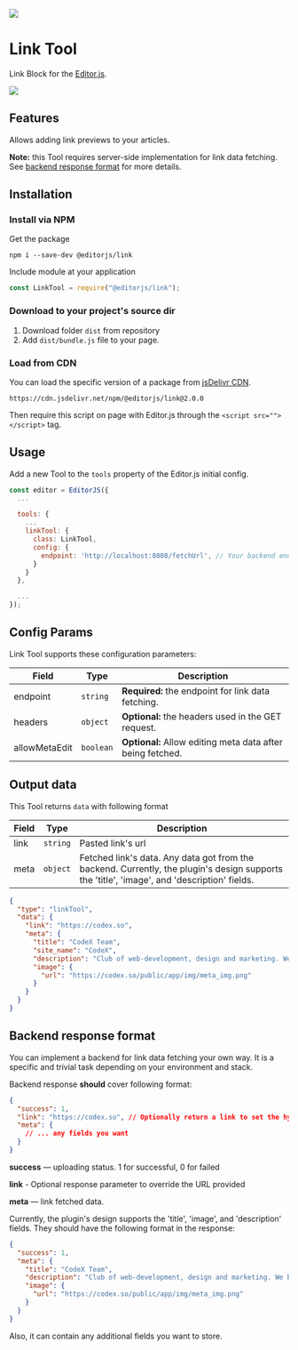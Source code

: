 ![](https://badgen.net/badge/Editor.js/v2.0/blue)

# Link Tool

Link Block for the [Editor.js](https://codex.so/editor).

![](assets/gif/demo.gif)

## Features

Allows adding link previews to your articles.

**Note:** this Tool requires server-side implementation for link data fetching. See [backend response format](#server-format) for more details.

## Installation

### Install via NPM

Get the package

```shell
npm i --save-dev @editorjs/link
```

Include module at your application

```javascript
const LinkTool = require("@editorjs/link");
```

### Download to your project's source dir

1. Download folder `dist` from repository
2. Add `dist/bundle.js` file to your page.

### Load from CDN

You can load the specific version of a package from [jsDelivr CDN](https://www.jsdelivr.com/package/npm/@editorjs/link).

`https://cdn.jsdelivr.net/npm/@editorjs/link@2.0.0`

Then require this script on page with Editor.js through the `<script src=""></script>` tag.

## Usage

Add a new Tool to the `tools` property of the Editor.js initial config.

```javascript
const editor = EditorJS({
  ...

  tools: {
    ...
    linkTool: {
      class: LinkTool,
      config: {
        endpoint: 'http://localhost:8008/fetchUrl', // Your backend endpoint for url data fetching,
      }
    }
  },

  ...
});
```

## Config Params

Link Tool supports these configuration parameters:

| Field         | Type      | Description                                                |
| ------------- | --------- | ---------------------------------------------------------- |
| endpoint      | `string`  | **Required:** the endpoint for link data fetching.         |
| headers       | `object`  | **Optional:** the headers used in the GET request.         |
| allowMetaEdit | `boolean` | **Optional:** Allow editing meta data after being fetched. |

## Output data

This Tool returns `data` with following format

| Field | Type     | Description                                                                                                                                 |
| ----- | -------- | ------------------------------------------------------------------------------------------------------------------------------------------- |
| link  | `string` | Pasted link's url                                                                                                                           |
| meta  | `object` | Fetched link's data. Any data got from the backend. Currently, the plugin's design supports the 'title', 'image', and 'description' fields. |

```json
{
  "type": "linkTool",
  "data": {
    "link": "https://codex.so",
    "meta": {
      "title": "CodeX Team",
      "site_name": "CodeX",
      "description": "Club of web-development, design and marketing. We build team learning how to build full-valued projects on the world market.",
      "image": {
        "url": "https://codex.so/public/app/img/meta_img.png"
      }
    }
  }
}
```

## Backend response format <a name="server-format"></a>

You can implement a backend for link data fetching your own way. It is a specific and trivial task depending on your
environment and stack.

Backend response **should** cover following format:

```json
{
  "success": 1,
  "link": "https://codex.so", // Optionally return a link to set the hyperlink URL
  "meta": {
    // ... any fields you want
  }
}
```

**success** — uploading status. 1 for successful, 0 for failed

**link** - Optional response parameter to override the URL provided

**meta** — link fetched data.

Currently, the plugin's design supports the 'title', 'image', and 'description' fields. They should have the following format in the response:

```json
{
  "success": 1,
  "meta": {
    "title": "CodeX Team",
    "description": "Club of web-development, design and marketing. We build team learning how to build full-valued projects on the world market.",
    "image": {
      "url": "https://codex.so/public/app/img/meta_img.png"
    }
  }
}
```

Also, it can contain any additional fields you want to store.
